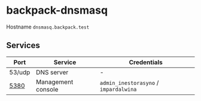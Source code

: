 # backpack-dnsmasq

Hostname `dnsmasq.backpack.test`

## Services

| Port | Service | Credentials
| ---- | ------- | -----------
| 53/udp | DNS server | - 
| [5380](httpd://dnsmasq.backpack.test:5380) | Management console | `admin_inestorasyno` / `impardalwina`
